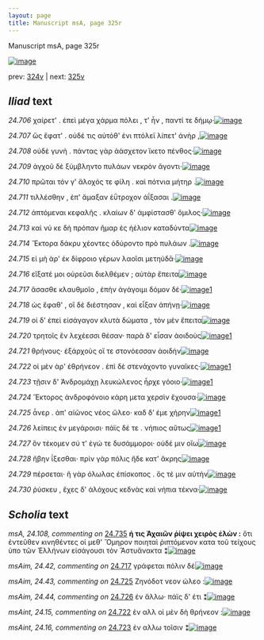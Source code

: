 ```yaml
---
layout: page
title: Manuscript msA, page 325r
---
```


Manuscript msA, page 325r

[![image](http://www.homermultitext.org/iipsrv?OBJ=IIP,1.0&FIF=/project/homer/pyramidal/deepzoom/hmt/vaimg/2017a/VA325RN_0495.tif&WID=100&CVT=JPEG)](http://www.homermultitext.org/ict2/?urn=urn:cite2:hmt:vaimg.2017a:VA325RN_0495)

prev:  [324v](../324v/) | next:  [325v](../325v/)

## *Iliad* text

*24.706* <a id="24.706"/> χαίρετ' . ἐπεὶ μέγα χάρμα πόλει , τ' ἦν , παντί τε δήμῳ·[![image](http://www.homermultitext.org/iipsrv?OBJ=IIP,1.0&FIF=/project/homer/pyramidal/deepzoom/hmt/vaimg/2017a/VA325RN_0495.tif&RGN=0.199,0.2095,0.442,0.0308&WID=1000&CVT=JPEG)](http://www.homermultitext.org/ict2/?urn=urn:cite2:hmt:vaimg.2017a:VA325RN_0495@0.199,0.2095,0.442,0.0308)

*24.707* <a id="24.707"/> ὣς ἔφατ' . οὐδέ τις αὐτόθ' ἐνι πτόλεϊ λίπετ' ἀνὴρ ,[![image](http://www.homermultitext.org/iipsrv?OBJ=IIP,1.0&FIF=/project/homer/pyramidal/deepzoom/hmt/vaimg/2017a/VA325RN_0495.tif&RGN=0.203,0.2335,0.425,0.0233&WID=1000&CVT=JPEG)](http://www.homermultitext.org/ict2/?urn=urn:cite2:hmt:vaimg.2017a:VA325RN_0495@0.203,0.2335,0.425,0.0233)

*24.708* <a id="24.708"/> οὐδὲ γυνὴ . πάντας γὰρ ἀάσχετον ἵκετο πένθος·[![image](http://www.homermultitext.org/iipsrv?OBJ=IIP,1.0&FIF=/project/homer/pyramidal/deepzoom/hmt/vaimg/2017a/VA325RN_0495.tif&RGN=0.207,0.253,0.425,0.0233&WID=1000&CVT=JPEG)](http://www.homermultitext.org/ict2/?urn=urn:cite2:hmt:vaimg.2017a:VA325RN_0495@0.207,0.253,0.425,0.0233)

*24.709* <a id="24.709"/> ἀγχοῦ δὲ ξύμβληντο πυλάων νεκρὸν ἄγοντι·[![image](http://www.homermultitext.org/iipsrv?OBJ=IIP,1.0&FIF=/project/homer/pyramidal/deepzoom/hmt/vaimg/2017a/VA325RN_0495.tif&RGN=0.205,0.274,0.398,0.0233&WID=1000&CVT=JPEG)](http://www.homermultitext.org/ict2/?urn=urn:cite2:hmt:vaimg.2017a:VA325RN_0495@0.205,0.274,0.398,0.0233)

*24.710* <a id="24.710"/> πρῶται τόν γ' ἄλοχός τε φίλη . καὶ πότνια μήτηρ .[![image](http://www.homermultitext.org/iipsrv?OBJ=IIP,1.0&FIF=/project/homer/pyramidal/deepzoom/hmt/vaimg/2017a/VA325RN_0495.tif&RGN=0.204,0.2943,0.433,0.0233&WID=1000&CVT=JPEG)](http://www.homermultitext.org/ict2/?urn=urn:cite2:hmt:vaimg.2017a:VA325RN_0495@0.204,0.2943,0.433,0.0233)

*24.711* <a id="24.711"/> τιλλέσθην , ἐπ' ἄμαξαν ἐΰτροχον ἀΐξασαι .[![image](http://www.homermultitext.org/iipsrv?OBJ=IIP,1.0&FIF=/project/homer/pyramidal/deepzoom/hmt/vaimg/2017a/VA325RN_0495.tif&RGN=0.204,0.2943,0.433,0.0233&WID=1000&CVT=JPEG)](http://www.homermultitext.org/ict2/?urn=urn:cite2:hmt:vaimg.2017a:VA325RN_0495@0.204,0.2943,0.433,0.0233)

*24.712* <a id="24.712"/> ἁπτόμεναι κεφαλῆς . κλαίων δ' ἀμφίστασθ' ὅμιλος·[![image](http://www.homermultitext.org/iipsrv?OBJ=IIP,1.0&FIF=/project/homer/pyramidal/deepzoom/hmt/vaimg/2017a/VA325RN_0495.tif&RGN=0.199,0.3266,0.442,0.0315&WID=1000&CVT=JPEG)](http://www.homermultitext.org/ict2/?urn=urn:cite2:hmt:vaimg.2017a:VA325RN_0495@0.199,0.3266,0.442,0.0315)

*24.713* <a id="24.713"/> καὶ νύ κε δὴ πρόπαν ῆμαρ ἐς ἠέλιον καταδύντα[![image](http://www.homermultitext.org/iipsrv?OBJ=IIP,1.0&FIF=/project/homer/pyramidal/deepzoom/hmt/vaimg/2017a/VA325RN_0495.tif&RGN=0.201,0.3431,0.433,0.0285&WID=1000&CVT=JPEG)](http://www.homermultitext.org/ict2/?urn=urn:cite2:hmt:vaimg.2017a:VA325RN_0495@0.201,0.3431,0.433,0.0285)

*24.714* <a id="24.714"/> Ἕκτορα δάκρυ χέοντες ὀδύροντο πρὸ πυλάων .[![image](http://www.homermultitext.org/iipsrv?OBJ=IIP,1.0&FIF=/project/homer/pyramidal/deepzoom/hmt/vaimg/2017a/VA325RN_0495.tif&RGN=0.201,0.3634,0.403,0.0285&WID=1000&CVT=JPEG)](http://www.homermultitext.org/ict2/?urn=urn:cite2:hmt:vaimg.2017a:VA325RN_0495@0.201,0.3634,0.403,0.0285)

*24.715* <a id="24.715"/> εἰ μὴ ὰρ' ἐκ δίφροιο γέρων λαοῖσι μετηύδᾱ·[![image](http://www.homermultitext.org/iipsrv?OBJ=IIP,1.0&FIF=/project/homer/pyramidal/deepzoom/hmt/vaimg/2017a/VA325RN_0495.tif&RGN=0.199,0.3829,0.403,0.0285&WID=1000&CVT=JPEG)](http://www.homermultitext.org/ict2/?urn=urn:cite2:hmt:vaimg.2017a:VA325RN_0495@0.199,0.3829,0.403,0.0285)

*24.716* <a id="24.716"/> εἴξατέ μοι οὐρεῦσι διελθέμεν ; αὐτὰρ ἔπειτα[![image](http://www.homermultitext.org/iipsrv?OBJ=IIP,1.0&FIF=/project/homer/pyramidal/deepzoom/hmt/vaimg/2017a/VA325RN_0495.tif&RGN=0.196,0.4009,0.415,0.0285&WID=1000&CVT=JPEG)](http://www.homermultitext.org/ict2/?urn=urn:cite2:hmt:vaimg.2017a:VA325RN_0495@0.196,0.4009,0.415,0.0285)

*24.717* <a id="24.717"/> ἄσασθε κλαυθμοῖο , ἐπὴν ἀγάγοιμι δόμον δέ·[![image](http://www.homermultitext.org/iipsrv?OBJ=IIP,1.0&FIF=/project/homer/pyramidal/deepzoom/hmt/vaimg/2017a/VA325RN_0495.tif&RGN=0.198,0.4197,0.415,0.027&WID=1000&CVT=JPEG)](http://www.homermultitext.org/ict2/?urn=urn:cite2:hmt:vaimg.2017a:VA325RN_0495@0.198,0.4197,0.415,0.027)[1](#msAim_24.42)

*24.718* <a id="24.718"/> ὡς ἔφαθ' , οἳ δὲ διέστησαν , καὶ εἶξαν ἀπήνῃ·[![image](http://www.homermultitext.org/iipsrv?OBJ=IIP,1.0&FIF=/project/homer/pyramidal/deepzoom/hmt/vaimg/2017a/VA325RN_0495.tif&RGN=0.187,0.4384,0.415,0.0308&WID=1000&CVT=JPEG)](http://www.homermultitext.org/ict2/?urn=urn:cite2:hmt:vaimg.2017a:VA325RN_0495@0.187,0.4384,0.415,0.0308)

*24.719* <a id="24.719"/> οἱ δ' ἐπεὶ εἰσάγαγον κλυτὰ δώματα , τὸν μὲν ἔπειτα[![image](http://www.homermultitext.org/iipsrv?OBJ=IIP,1.0&FIF=/project/homer/pyramidal/deepzoom/hmt/vaimg/2017a/VA325RN_0495.tif&RGN=0.2,0.4535,0.438,0.0308&WID=1000&CVT=JPEG)](http://www.homermultitext.org/ict2/?urn=urn:cite2:hmt:vaimg.2017a:VA325RN_0495@0.2,0.4535,0.438,0.0308)

*24.720* <a id="24.720"/> τρητοῖς ἒν λεχέεσσι θέσαν· παρὰ δ' εἷσαν ἀοιδοὺς[![image](http://www.homermultitext.org/iipsrv?OBJ=IIP,1.0&FIF=/project/homer/pyramidal/deepzoom/hmt/vaimg/2017a/VA325RN_0495.tif&RGN=0.197,0.476,0.438,0.0308&WID=1000&CVT=JPEG)](http://www.homermultitext.org/ict2/?urn=urn:cite2:hmt:vaimg.2017a:VA325RN_0495@0.197,0.476,0.438,0.0308)[1](#msA_24.107)

*24.721* <a id="24.721"/> θρήνους· ἐξάρχοὺς οἵ τε στονόεσσαν ἀοιδήν[![image](http://www.homermultitext.org/iipsrv?OBJ=IIP,1.0&FIF=/project/homer/pyramidal/deepzoom/hmt/vaimg/2017a/VA325RN_0495.tif&RGN=0.194,0.4962,0.39,0.027&WID=1000&CVT=JPEG)](http://www.homermultitext.org/ict2/?urn=urn:cite2:hmt:vaimg.2017a:VA325RN_0495@0.194,0.4962,0.39,0.027)

*24.722* <a id="24.722"/> οἱ μὲν ὰρ' ἐθρήνεον . ἐπὶ δὲ στενάχοντο γυναῖκες·[![image](http://www.homermultitext.org/iipsrv?OBJ=IIP,1.0&FIF=/project/homer/pyramidal/deepzoom/hmt/vaimg/2017a/VA325RN_0495.tif&RGN=0.2,0.515,0.407,0.027&WID=1000&CVT=JPEG)](http://www.homermultitext.org/ict2/?urn=urn:cite2:hmt:vaimg.2017a:VA325RN_0495@0.2,0.515,0.407,0.027)[1](#msAint_24.15)

*24.723* <a id="24.723"/> τῇσιν δ' Ἀνδρομάχῃ λευκώλενος ἦρχε γόοιο·[![image](http://www.homermultitext.org/iipsrv?OBJ=IIP,1.0&FIF=/project/homer/pyramidal/deepzoom/hmt/vaimg/2017a/VA325RN_0495.tif&RGN=0.194,0.5315,0.412,0.03&WID=1000&CVT=JPEG)](http://www.homermultitext.org/ict2/?urn=urn:cite2:hmt:vaimg.2017a:VA325RN_0495@0.194,0.5315,0.412,0.03)[1](#msAint_24.16)

*24.724* <a id="24.724"/> Ἕκτορος ἀνδροφόνοιο κάρη μετα χερσὶν ἔχουσα·[![image](http://www.homermultitext.org/iipsrv?OBJ=IIP,1.0&FIF=/project/homer/pyramidal/deepzoom/hmt/vaimg/2017a/VA325RN_0495.tif&RGN=0.197,0.5488,0.412,0.0315&WID=1000&CVT=JPEG)](http://www.homermultitext.org/ict2/?urn=urn:cite2:hmt:vaimg.2017a:VA325RN_0495@0.197,0.5488,0.412,0.0315)

*24.725* <a id="24.725"/> ἆνερ . ἀπ' αἰῶνος νέος ὤλεο· καδ δ’ έμε χήρην[![image](http://www.homermultitext.org/iipsrv?OBJ=IIP,1.0&FIF=/project/homer/pyramidal/deepzoom/hmt/vaimg/2017a/VA325RN_0495.tif&RGN=0.182,0.5706,0.414,0.0263&WID=1000&CVT=JPEG)](http://www.homermultitext.org/ict2/?urn=urn:cite2:hmt:vaimg.2017a:VA325RN_0495@0.182,0.5706,0.414,0.0263)[1](#msAim_24.43)

*24.726* <a id="24.726"/> λείπεις ἐν μεγάροισι· πάϊς δέ τε . νήπιος αὕτως[![image](http://www.homermultitext.org/iipsrv?OBJ=IIP,1.0&FIF=/project/homer/pyramidal/deepzoom/hmt/vaimg/2017a/VA325RN_0495.tif&RGN=0.194,0.5916,0.414,0.0255&WID=1000&CVT=JPEG)](http://www.homermultitext.org/ict2/?urn=urn:cite2:hmt:vaimg.2017a:VA325RN_0495@0.194,0.5916,0.414,0.0255)[1](#msAim_24.44)

*24.727* <a id="24.727"/> ὃν τέκομεν σύ τ' ἐγώ τε δυσάμμοροι· οὐδέ μιν οἴω[![image](http://www.homermultitext.org/iipsrv?OBJ=IIP,1.0&FIF=/project/homer/pyramidal/deepzoom/hmt/vaimg/2017a/VA325RN_0495.tif&RGN=0.194,0.6089,0.419,0.0285&WID=1000&CVT=JPEG)](http://www.homermultitext.org/ict2/?urn=urn:cite2:hmt:vaimg.2017a:VA325RN_0495@0.194,0.6089,0.419,0.0285)

*24.728* <a id="24.728"/> ἥβην ΐξεσθαι· πρὶν γὰρ πόλις ἥδε κατ' ἄκρης[![image](http://www.homermultitext.org/iipsrv?OBJ=IIP,1.0&FIF=/project/homer/pyramidal/deepzoom/hmt/vaimg/2017a/VA325RN_0495.tif&RGN=0.195,0.6261,0.407,0.0285&WID=1000&CVT=JPEG)](http://www.homermultitext.org/ict2/?urn=urn:cite2:hmt:vaimg.2017a:VA325RN_0495@0.195,0.6261,0.407,0.0285)

*24.729* <a id="24.729"/> πέρσεται· ῆ γὰρ όλωλας ἐπίσκοπος . ὅς τέ μιν αὐτὴν[![image](http://www.homermultitext.org/iipsrv?OBJ=IIP,1.0&FIF=/project/homer/pyramidal/deepzoom/hmt/vaimg/2017a/VA325RN_0495.tif&RGN=0.189,0.6434,0.432,0.0285&WID=1000&CVT=JPEG)](http://www.homermultitext.org/ict2/?urn=urn:cite2:hmt:vaimg.2017a:VA325RN_0495@0.189,0.6434,0.432,0.0285)

*24.730* <a id="24.730"/> ῥύσκευ , ἔχες δ' ἀλόχους κεδνὰς καὶ νήπια τέκνα·[![image](http://www.homermultitext.org/iipsrv?OBJ=IIP,1.0&FIF=/project/homer/pyramidal/deepzoom/hmt/vaimg/2017a/VA325RN_0495.tif&RGN=0.186,0.6644,0.44,0.0315&WID=1000&CVT=JPEG)](http://www.homermultitext.org/ict2/?urn=urn:cite2:hmt:vaimg.2017a:VA325RN_0495@0.186,0.6644,0.44,0.0315)

## *Scholia* text

*msA, 24.108, commenting on* [24.735](#24.735)  <a id="msA_24.108"/> **ή τις Ἀχαιῶν ῥίψει χειρὸς ἑλὼν :** ὅτι ἐντεῦθεν κινηθέντες οἱ μεθ' Ὅμηρον ποιηταὶ ῥιπτόμενον κατα τοῦ τείχους ὑπο τῶν Ἑλλήνων εἰσάγουσι τὸν Ἄστυἄνακτα ⁑[![image](http://www.homermultitext.org/iipsrv?OBJ=IIP,1.0&FIF=/project/homer/pyramidal/deepzoom/hmt/vaimg/2017a/VA325RN_0495.tif&RGN=0.6443,0.4826,0.1684,0.03845&WID=1000&CVT=JPEG)](http://www.homermultitext.org/ict2/?urn=urn:cite2:hmt:vaimg.2017a:VA325RN_0495@0.6443,0.4826,0.1684,0.03845)

*msAim, 24.42, commenting on* [24.717](#24.717)  <a id="msAim_24.42"/> γράφεται πόλιν δέ[![image](http://www.homermultitext.org/iipsrv?OBJ=IIP,1.0&FIF=/project/homer/pyramidal/deepzoom/hmt/vaimg/2017a/VA325RN_0495.tif&RGN=0.608,0.4197,0.056,0.027&WID=1000&CVT=JPEG)](http://www.homermultitext.org/ict2/?urn=urn:cite2:hmt:vaimg.2017a:VA325RN_0495@0.608,0.4197,0.056,0.027)

*msAim, 24.43, commenting on* [24.725](#24.725)  <a id="msAim_24.43"/> Ζηνόδοτ νεον ώλεο :[![image](http://www.homermultitext.org/iipsrv?OBJ=IIP,1.0&FIF=/project/homer/pyramidal/deepzoom/hmt/vaimg/2017a/VA325RN_0495.tif&RGN=0.602,0.5706,0.102,0.0278&WID=1000&CVT=JPEG)](http://www.homermultitext.org/ict2/?urn=urn:cite2:hmt:vaimg.2017a:VA325RN_0495@0.602,0.5706,0.102,0.0278)

*msAim, 24.44, commenting on* [24.726](#24.726)  <a id="msAim_24.44"/> ἐν ἄλλω· πάϊς δ' έτι ⁑[![image](http://www.homermultitext.org/iipsrv?OBJ=IIP,1.0&FIF=/project/homer/pyramidal/deepzoom/hmt/vaimg/2017a/VA325RN_0495.tif&RGN=0.606,0.5968,0.097,0.0248&WID=1000&CVT=JPEG)](http://www.homermultitext.org/ict2/?urn=urn:cite2:hmt:vaimg.2017a:VA325RN_0495@0.606,0.5968,0.097,0.0248)

*msAint, 24.15, commenting on* [24.722](#24.722)  <a id="msAint_24.15"/> ἐν αλλ οἱ μὲν δὴ θρήνεον :[![image](http://www.homermultitext.org/iipsrv?OBJ=IIP,1.0&FIF=/project/homer/pyramidal/deepzoom/hmt/vaimg/2017a/VA325RN_0495.tif&RGN=0.139,0.5098,0.059,0.0263&WID=1000&CVT=JPEG)](http://www.homermultitext.org/ict2/?urn=urn:cite2:hmt:vaimg.2017a:VA325RN_0495@0.139,0.5098,0.059,0.0263)

*msAint, 24.16, commenting on* [24.723](#24.723)  <a id="msAint_24.16"/> ἐν αλλω τοῖσιν ⁑[![image](http://www.homermultitext.org/iipsrv?OBJ=IIP,1.0&FIF=/project/homer/pyramidal/deepzoom/hmt/vaimg/2017a/VA325RN_0495.tif&RGN=0.137,0.5323,0.06,0.0315&WID=1000&CVT=JPEG)](http://www.homermultitext.org/ict2/?urn=urn:cite2:hmt:vaimg.2017a:VA325RN_0495@0.137,0.5323,0.06,0.0315)